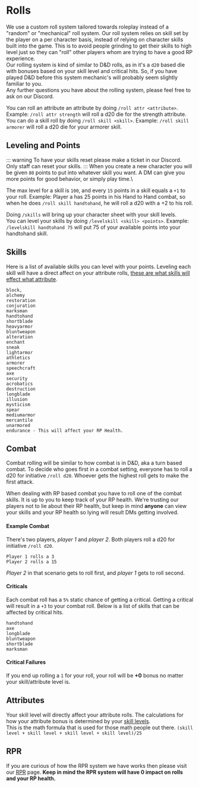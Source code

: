# Rolls
We use a custom roll system tailored towards roleplay instead of a "random" or "mechanical" roll system. Our roll system relies on skill set by the player on a per character basis, instead of relying on character skills built into the game. This is to avoid people grinding to get their skills to high level just so they can "roll" other players whom are trying to have a good RP experience.\
Our rolling system is kind of similar to D&D rolls, as in it's a ``d20`` based die with bonuses based on your skill level and critical hits. So, if you have played D&D before this system mechanic's will probably seem slightly familiar to you.\
Any further questions you have about the rolling system, please feel free to ask on our Discord.

You can roll an attribute an attribute by doing ``/roll attr <attribute>``. Example: ``/roll attr strength`` will roll a d20 die for the strength attribute.\
You can do a skill roll by doing ``/roll skill <skill>``. Example: ``/roll skill armorer`` will roll a d20 die for your armorer skill.

## Leveling and Points
::: warning
To have your skills reset please make a ticket in our Discord. Only staff can reset your skills.
:::
When you create a new character you will be given ``80`` points to put into whatever skill you want. A DM can give you more points for good behavior, or simply play time.\

The max level for a skill is ``100``, and every ``15`` points in a skill equals a ``+1`` to your roll. Example: Player a has 25 points in his Hand to Hand combat, so when he does ``/roll skill handtohand``, he will roll a d20 with a +2 to his roll.

Doing ``/skills`` will bring up your character sheet with your skill levels.\
You can level your skills by doing ``/levelskill <skill> <points>``. Example: ``/levelskill handtohand 75`` will put 75 of your available points into your handtohand skill.

## Skills
Here is a list of available skills you can level with your points. Leveling each skill will have a direct affect on your attribute rolls, [these are what skills will effect what attribute](https://en.uesp.net/wiki/Morrowind:Skills).
```
block,
alchemy
restoration
conjuration
marksman
handtohand
shortblade
heavyarmor
bluntweapon
alteration
enchant
sneak
lightarmor
athletics
armorer
speechcraft
axe
security
acrobatics
destruction
longblade
illusion
mysticism
spear
mediumarmor
mercantile
unarmored
endurance - This will affect your RP Health.
```

## Combat
Combat rolling will be similar to how combat is in D&D, aka a turn based combat. To decide who goes first in a combat setting, everyone has to roll a d20 for initiative ``/roll d20``. Whoever gets the highest roll gets to make the first attack.

When dealing with RP based combat you have to roll one of the combat skills. It is up to you to keep track of your RP health. We're trusting our players not to lie about their RP health, but keep in mind **anyone** can view your skills and your RP health so lying will result DMs getting involved.

#### Example Combat
There's two players, _player 1_ and _player 2_. Both players roll a d20 for initiative ``/roll d20``.
```
Player 1 rolls a 3
Player 2 rolls a 15
```
_Player 2_ in that scenario gets to roll first, and _player 1_ gets to roll second.

#### Criticals
Each combat roll has a ``5%`` static chance of getting a critical. Getting a critical will result in a ``+3`` to your combat roll. Below is a list of skills that can be affected by critical hits.
```
handtohand
axe
longblade
bluntweapon
shortblade
marksman
```

#### Critical Failures
If you end up rolling a ``1`` for your roll, your roll will be **+0** bonus no matter your skill/attribute level is.

## Attributes
Your skill level will directly affect your attribute rolls. The calculations for how your attribute bonus is determined by your [skill levels](https://en.uesp.net/wiki/Morrowind:Skills).\
This is the math formula that is used for those math people out there. ``(skill level + skill level + skill level + skill level)/25``

## RPR
If you are curious of how the RPR system we have works then please visit our [RPR](https://dor.winterfang.com/ingame/rpr.html) page. **Keep in mind the RPR system will have 0 impact on rolls and your RP health.**
